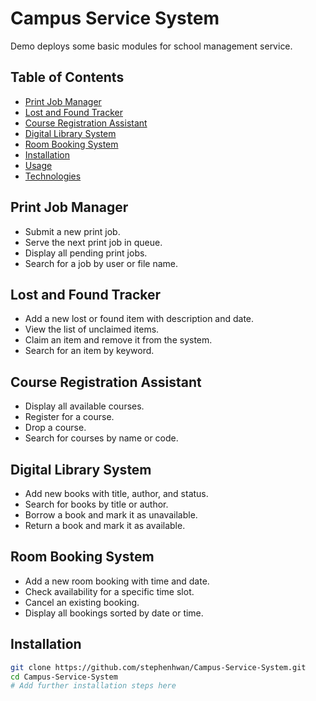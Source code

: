 # Campus Service System

Demo deploys some basic modules for school management service.

## Table of Contents
- [Print Job Manager](#print-job-manager)
- [Lost and Found Tracker](#lost-and-found-tracker)
- [Course Registration Assistant](#course-registration-assistant)
- [Digital Library System](#digital-library-system)
- [Room Booking System](#room-booking-system)
- [Installation](#installation)
- [Usage](#usage)
- [Technologies](#technologies)

## Print Job Manager
- Submit a new print job.
- Serve the next print job in queue.
- Display all pending print jobs.
- Search for a job by user or file name.

## Lost and Found Tracker
- Add a new lost or found item with description and date.
- View the list of unclaimed items.
- Claim an item and remove it from the system.
- Search for an item by keyword.

## Course Registration Assistant
- Display all available courses.
- Register for a course.
- Drop a course.
- Search for courses by name or code.

## Digital Library System
- Add new books with title, author, and status.
- Search for books by title or author.
- Borrow a book and mark it as unavailable.
- Return a book and mark it as available.

## Room Booking System
- Add a new room booking with time and date.
- Check availability for a specific time slot.
- Cancel an existing booking.
- Display all bookings sorted by date or time.

## Installation
```sh
git clone https://github.com/stephenhwan/Campus-Service-System.git
cd Campus-Service-System
# Add further installation steps here
